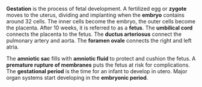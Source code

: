 **Gestation** is the process of fetal development. A fertilized egg or **zygote** moves to the uterus, dividing and implanting when the **embryo** contains around 32 cells. The inner cells become the embryo, the outer cells become the placenta. After 10 weeks, it is referred to as a **fetus**. The **umbilical cord** connects the placenta to the fetus. The **ductus arteriosus** connect the pulmonary artery and aorta. The **foramen ovale** connects the right and left atria.

The **amniotic sac** fills with **amniotic fluid** to protect and cushion the fetus. A **premature rupture of membranes** puts the fetus at risk for complications. The **gestational period** is the time for an infant to develop in utero. Major organ systems start developing in the **embryonic period**.